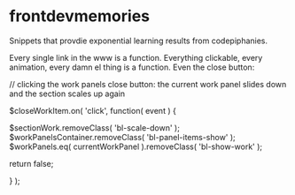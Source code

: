 frontdevmemories
================

Snippets that provdie exponential learning results from codepiphanies.


Every single link in the www is a function. Everything clickable, every animation, every damn el thing is a function.
Even the close button: 

// clicking the work panels close button: the current work panel slides down and the section scales up again

$closeWorkItem.on( 'click', function( event ) {

$sectionWork.removeClass( 'bl-scale-down' );
$workPanelsContainer.removeClass( 'bl-panel-items-show' );
$workPanels.eq( currentWorkPanel ).removeClass( 'bl-show-work' );

return false;

} );
